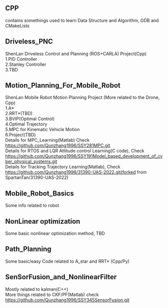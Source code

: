 ## CPP
contains somethings used to learn Data Structure and Algorithm, GDB and CMakeLists
## Driveless_PNC
ShenLan Driveless Control and Planning (ROS+CARLA) Project(Cpp)  
1.PID Controller  
2.Stanley Controller  
3.TBD  
## Motion_Planning_For_Mobile_Robot
ShenLan Mobile Robot Motion Planning Project (More related to the Drone, Cpp)    
1.A*  
2.RRT*(TBD)  
3.BVIP(Optimal Control)  
4.Optimal Trajectory  
5.MPC for Kinematic Vehicle Motion  
6.Project(TBD)  
Details for MPC_Learning(Matlab) Check https://github.com/Qunzhang1996/SSY281MPC.git   
Details for RTOS and LQR Attitude control Learning(C code), Check https://github.com/Qunzhang1996/SSY191Model_based_development_of_cyber_physical_systems.git  
Details for Tracking Trajectory Learning(Matlab), Check https://github.com/Qunzhang1996/31390-UAS-2022.git(forked from SpartanTan/31390-UAS-2022)  
## Mobile_Robot_Basics
Some info related to robot  
## NonLinear optimization
Some basic nonlinear optimization method, TBD  
## Path_Planning
Some basic/easy Code related to A_star and RRT* (Cpp/Py)  
## SenSorFusion_and_NonlinearFilter
Mostly related to kalman(C++)  
More things related to CKF/PF(Matlab) check  https://github.com/Qunzhang1996/SSY345SensorFusion.git  
